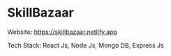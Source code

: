 # SkillBazaar

Website: https://skillbazaar.netlify.app



Tech Stack: React Js, Node Js, Mongo DB, Express Js
